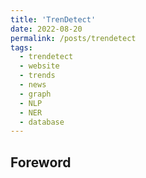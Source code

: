 ```yaml
---
title: 'TrenDetect'
date: 2022-08-20
permalink: /posts/trendetect
tags:
  - trendetect
  - website
  - trends
  - news
  - graph
  - NLP
  - NER
  - database
---
```


## Foreword

> 

